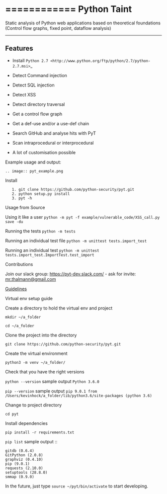 ============
Python Taint
============

Static analysis of Python web applications based on theoretical foundations (Control flow graphs, fixed point, dataflow analysis)

-------
Features
-------

* Install `Python 2.7 <http://www.python.org/ftp/python/2.7/python-2.7.msi>`_

* Detect Command injection

* Detect SQL injection

* Detect XSS

* Detect directory traversal

* Get a control flow graph

* Get a def-use and/or a use-def chain

* Search GitHub and analyse hits with PyT

* Scan intraprocedural or interprocedural

* A lot of customisation possible

Example usage and output:

``.. image:: pyt_example.png``


Install

       
       1. git clone https://github.com/python-security/pyt.git
       2. python setup.py install
       3. pyt -h
       
       
Usage from Source


Using it like a user ``python -m pyt -f example/vulnerable_code/XSS_call.py save -du``

Running the tests ``python -m tests``

Running an individual test file ``python -m unittest tests.import_test``

Running an individual test ``python -m unittest tests.import_test.ImportTest.test_import``


Contributions


Join our slack group: https://pyt-dev.slack.com/ - ask for invite: mr.thalmann@gmail.com

[Guidelines](https://github.com/python-security/pyt/blob/master/CONTRIBUTIONS.md)


Virtual env setup guide


Create a directory to hold the virtual env and project 

``mkdir ~/a_folder``

``cd ~/a_folder``

Clone the project into the directory

``git clone https://github.com/python-security/pyt.git``

Create the virtual environment 

``python3 -m venv ~/a_folder/``

Check that you have the right versions 

 ``python --version`` sample output ``Python 3.6.0``

 ``pip --version`` sample output ``pip 9.0.1 from /Users/kevinhock/a_folder/lib/python3.6/site-packages (python 3.6)``

Change to project directory

``cd pyt``

Install dependencies

``pip install -r requirements.txt``

``pip list`` sample output ::

    gitdb (0.6.4)
    GitPython (2.0.8)
    graphviz (0.4.10)
    pip (9.0.1)
    requests (2.10.0)
    setuptools (28.8.0)
    smmap (0.9.0)

In the future, just type ``source ~/pyt/bin/activate`` to start developing.
